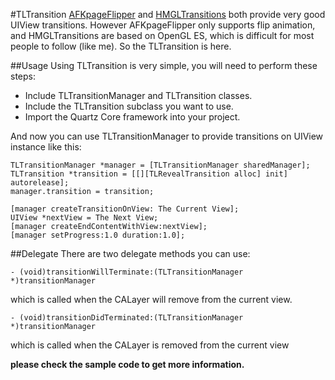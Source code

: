 #TLTransition
[AFKpageFlipper](https://github.com/mtabini/AFKPageFlipper) and [HMGLTransitions](https://github.com/Split82/HMGLTransitions) both provide very good UIView transitions. However AFKpageFlipper only supports flip animation, and HMGLTransitions are based on OpenGL ES, which is difficult for most people to follow (like me). So the TLTransition is here.


##Usage
Using TLTransition is very simple, you will need to perform these steps:

- Include TLTransitionManager and TLTransition classes.
- Include the TLTransition subclass you want to use.
- Import the Quartz Core framework into your project.

And now you can use TLTransitionManager to provide transitions on UIView instance like this:

	TLTransitionManager *manager = [TLTransitionManager sharedManager];
	TLTransition *transition = [[][TLRevealTransition alloc] init] autorelease];
	manager.transition = transition;
	
	[manager createTransitionOnView: The Current View];
	UIView *nextView = The Next View;
	[manager createEndContentWithView:nextView];
	[manager setProgress:1.0 duration:1.0];
	

##Delegate
There are two delegate methods you can use:

	- (void)transitionWillTerminate:(TLTransitionManager *)transitionManager
	
which is called when the CALayer will remove from the current view.

	- (void)transitionDidTerminated:(TLTransitionManager *)transitionManager
	
which is called when the CALayer is removed from the current view


**please check the sample code to get more information.**